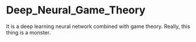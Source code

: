 # Deep_Neural_Game_Theory
It is a deep learning neural network combined with game theory.
Really, this thing is a monster.

